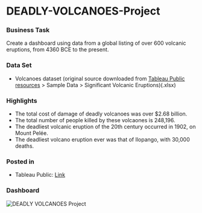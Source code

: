 # DEADLY-VOLCANOES-Project

### Business Task
Create a dashboard using data from a global listing of over 600 volcanic eruptions, from 4360 BCE to the present.

### Data Set
* Volcanoes dataset (original source downloaded from [Tableau Public resources](https://public.tableau.com/en-us/s/resources) > Sample Data > Significant Volcanic Eruptions)(.xlsx)

### Highlights
- The total cost of damage of deadly volcanoes was over $2.68 billion.
- The total number of people killed by these volcaones is 248,196.
- The deadliest volcanic eruption of the 20th century occurred in 1902, on Mount Pelée.
- The deadliest volcano eruption ever was that of Ilopango, with 30,000 deaths.

### Posted in
- Tableau Public: [Link](https://public.tableau.com/app/profile/mohamed.rafik.sebia/viz/Deadlyvolcanoes_16755946753970/Dashboard1)

### Dashboard

![DEADLY VOLCANOES Project](https://user-images.githubusercontent.com/113290016/226165515-cdda84f2-9c48-45af-8602-7c21dd32599b.png)
